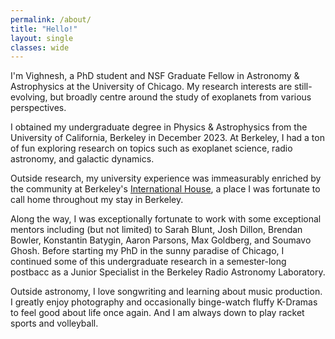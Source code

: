 ```yaml
---
permalink: /about/
title: "Hello!"
layout: single
classes: wide
---
```


I'm Vighnesh, a PhD student and NSF Graduate Fellow in Astronomy & Astrophysics at the University of Chicago. My research interests are still-evolving, but broadly centre around the study of exoplanets from various perspectives. 

I obtained my undergraduate degree in Physics & Astrophysics from the University of California, Berkeley in December 2023. At Berkeley, I had a ton of fun exploring research on topics such as exoplanet science, radio astronomy, and galactic dynamics. 

Outside research, my university experience was immeasurably enriched by the community at Berkeley's <a href="https://ihouse.berkeley.edu/">International House</a>, a place I was fortunate to call home throughout my stay in Berkeley.  


Along the way, I was exceptionally fortunate to work with some exceptional mentors including (but not limited) to Sarah Blunt, Josh Dillon, Brendan Bowler, Konstantin Batygin, Aaron Parsons, Max Goldberg, and Soumavo Ghosh. Before starting my PhD in the sunny paradise of Chicago, I continued some of this undergraduate research in a semester-long postbacc as a Junior Specialist in the Berkeley Radio Astronomy Laboratory. 

Outside astronomy, I love songwriting and learning about music production. I greatly enjoy photography and occasionally binge-watch fluffy K-Dramas to feel good about life once again. And I am always down to play racket sports and volleyball.